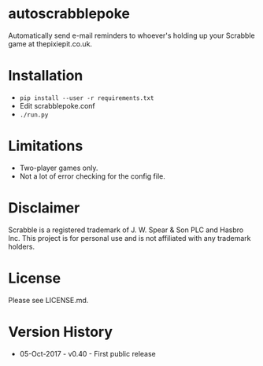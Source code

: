 # autoscrabblepoke
Automatically send e-mail reminders to whoever's holding up your Scrabble game at thepixiepit.co.uk.

# Installation
  - `pip install --user -r requirements.txt`
  - Edit scrabblepoke.conf
  - `./run.py`

# Limitations
  - Two-player games only.
  - Not a lot of error checking for the config file.

# Disclaimer
Scrabble is a registered trademark of J. W. Spear & Son PLC and Hasbro Inc.
This project is for personal use and is not affiliated with any trademark holders.

# License
Please see LICENSE.md.

# Version History
  - 05-Oct-2017 - v0.40 - First public release
